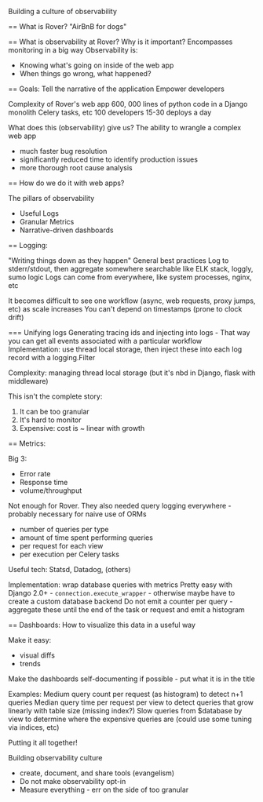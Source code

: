 Building a culture of observability

== What is Rover? "AirBnB for dogs"

== What is observability at Rover? Why is it important?
Encompasses monitoring in a big way
Observability is:
- Knowing what's going on inside of the web app
- When things go wrong, what happened?

== Goals:
Tell the narrative of the application
Empower developers


Complexity of Rover's web app
600, 000 lines of python code in a Django monolith
Celery tasks, etc
100 developers
15-30 deploys a day

What does this (observability) give us?
The ability to wrangle a complex web app
- much faster bug resolution
- significantly reduced time to identify production issues
- more thorough root cause analysis


== How do we do it with web apps?

The pillars of observability
- Useful Logs
- Granular Metrics
- Narrative-driven dashboards

== Logging:

"Writing things down as they happen"
General best practices
Log to stderr/stdout, then aggregate somewhere searchable like ELK stack, loggly, sumo logic
Logs can come from everywhere, like system processes, nginx, etc

It becomes difficult to see one workflow (async, web requests, proxy jumps, etc) as scale increases
You can't depend on timestamps (prone to clock drift)

=== Unifying logs
Generating tracing ids and injecting into logs - That way you can get all events associated with a particular workflow
Implementation: use thread local storage, then inject these into each log record with a logging.Filter

Complexity: managing thread local storage (but it's nbd in Django, flask with middleware)

This isn't the complete story:
1. It can be too granular
2. It's hard to monitor
3. Expensive: cost is ~ linear with growth

== Metrics:

Big 3:
- Error rate
- Response time
- volume/throughput

Not enough for Rover. They also needed query logging everywhere - probably necessary for naive use of ORMs
- number of queries per type
- amount of time spent performing queries
- per request for each view
- per execution per Celery tasks

Useful tech: Statsd, Datadog, (others)

Implementation: wrap database queries with metrics
Pretty easy with Django 2.0+ - `connection.execute_wrapper` - otherwise maybe have to create a custom database backend
Do not emit a counter per query - aggregate these until the end of the task or request and emit a histogram

== Dashboards: How to visualize this data in a useful way

Make it easy:
- visual diffs
- trends

Make the dashboards self-documenting if possible - put what it is in the title

Examples:
Medium query count per request (as histogram) to detect n+1 queries
Median query time per request per view to detect queries that grow linearly with table size (missing index?)
Slow queries from $database by view to determine where the expensive queries are (could use some tuning via indices, etc)

Putting it all together!

Building observability culture
- create, document, and share tools (evangelism)
- Do not make observability opt-in
- Measure everything - err on the side of too granular



